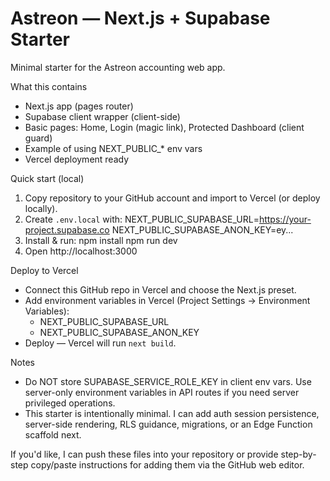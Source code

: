 # Astreon — Next.js + Supabase Starter

Minimal starter for the Astreon accounting web app.

What this contains
- Next.js app (pages router)
- Supabase client wrapper (client-side)
- Basic pages: Home, Login (magic link), Protected Dashboard (client guard)
- Example of using NEXT_PUBLIC_* env vars
- Vercel deployment ready

Quick start (local)
1. Copy repository to your GitHub account and import to Vercel (or deploy locally).
2. Create `.env.local` with:
   NEXT_PUBLIC_SUPABASE_URL=https://your-project.supabase.co
   NEXT_PUBLIC_SUPABASE_ANON_KEY=ey...
3. Install & run:
   npm install
   npm run dev
4. Open http://localhost:3000

Deploy to Vercel
- Connect this GitHub repo in Vercel and choose the Next.js preset.
- Add environment variables in Vercel (Project Settings -> Environment Variables):
  - NEXT_PUBLIC_SUPABASE_URL
  - NEXT_PUBLIC_SUPABASE_ANON_KEY
- Deploy — Vercel will run `next build`.

Notes
- Do NOT store SUPABASE_SERVICE_ROLE_KEY in client env vars. Use server-only environment variables in API routes if you need server privileged operations.
- This starter is intentionally minimal. I can add auth session persistence, server-side rendering, RLS guidance, migrations, or an Edge Function scaffold next.

If you'd like, I can push these files into your repository or provide step-by-step copy/paste instructions for adding them via the GitHub web editor.

